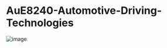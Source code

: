 # AuE8240-Automotive-Driving-Technologies

![image](https://user-images.githubusercontent.com/93834678/202919920-17fbcf3a-fef7-4a81-807b-8f4c9c639d13.png)
